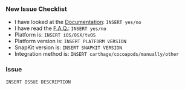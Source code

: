 ### New Issue Checklist

* I have looked at the [Documentation](http://snapkit.io/docs): `INSERT yes/no`
* I have read the [F.A.Q.](http://snapkit.io/faq): `INSERT yes/no`
* Platform is: `INSERT iOS/OSX/tvOS`
* Platform version is: `INSERT PLATFORM VERSION`
* SnapKit version is: `INSERT SNAPKIT VERSION`
* Integration method is: `INSERT carthage/cocoapods/manually/other`

### Issue

`INSERT ISSUE DESCRIPTION`
